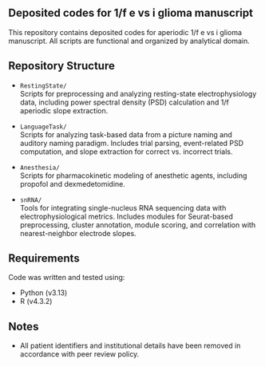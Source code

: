 ## Deposited codes for 1/f e vs i glioma manuscript

This repository contains deposited codes for aperiodic 1/f e vs i glioma manuscript. All scripts are functional and organized by analytical domain.

## Repository Structure

- `RestingState/`  
  Scripts for preprocessing and analyzing resting-state electrophysiology data, including power spectral density (PSD) calculation and 1/f aperiodic slope extraction.

- `LanguageTask/`  
  Scripts for analyzing task-based data from a picture naming and auditory naming paradigm. Includes trial parsing, event-related PSD computation, and slope extraction for correct vs. incorrect trials.

- `Anesthesia/`  
  Scripts for pharmacokinetic modeling of anesthetic agents, including propofol and dexmedetomidine. 

- `snRNA/`  
  Tools for integrating single-nucleus RNA sequencing data with electrophysiological metrics. Includes modules for Seurat-based preprocessing, cluster annotation, module scoring, and correlation with nearest-neighbor electrode slopes.

## Requirements

Code was written and tested using:
- Python (v3.13)
- R (v4.3.2)

## Notes
- All patient identifiers and institutional details have been removed in accordance with peer review policy.
